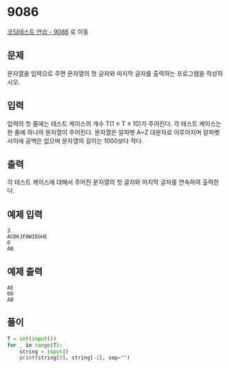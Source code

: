 # 9086

[코딩테스트 연습 - 9086][1] 로 이동

## 문제

문자열을 입력으로 주면 문자열의 첫 글자와 마지막 글자를 출력하는 프로그램을 작성하시오.

## 입력

입력의 첫 줄에는 테스트 케이스의 개수 T(1 ≤ T ≤ 10)가 주어진다. 각 테스트 케이스는 한 줄에 하나의 문자열이 주어진다. 문자열은 알파벳 A~Z 대문자로 이루어지며 알파벳 사이에 공백은 없으며 문자열의 길이는 1000보다 작다.

## 출력

각 테스트 케이스에 대해서 주어진 문자열의 첫 글자와 마지막 글자를 연속하여 출력한다.

## 예제 입력

```
3
ACDKJFOWIEGHE
O
AB
```

## 예제 출력

```
AE
OO
AB
```

## 풀이

```python
T = int(input())
for _ in range(T):
    string = input()
    print(string[0], string[-1], sep="")

```

[1]: https://www.acmicpc.net/problem/9086
